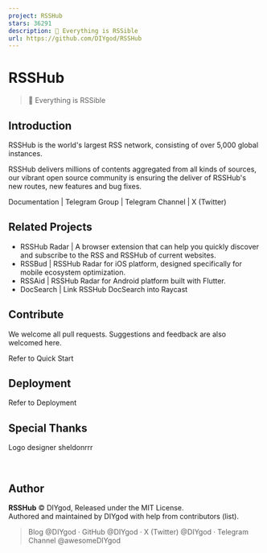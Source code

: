 ```yaml
---
project: RSSHub
stars: 36291
description: 🧡 Everything is RSSible
url: https://github.com/DIYgod/RSSHub
---
```


RSSHub
======

> 🧡 Everything is RSSible

Introduction
------------

RSSHub is the world's largest RSS network, consisting of over 5,000 global instances.

RSSHub delivers millions of contents aggregated from all kinds of sources, our vibrant open source community is ensuring the deliver of RSSHub's new routes, new features and bug fixes.

Documentation | Telegram Group | Telegram Channel | X (Twitter)

Related Projects
----------------

-   RSSHub Radar | A browser extension that can help you quickly discover and subscribe to the RSS and RSSHub of current websites.
-   RSSBud | RSSHub Radar for iOS platform, designed specifically for mobile ecosystem optimization.
-   RSSAid | RSSHub Radar for Android platform built with Flutter.
-   DocSearch | Link RSSHub DocSearch into Raycast

Contribute
----------

We welcome all pull requests. Suggestions and feedback are also welcomed here.

Refer to Quick Start

Deployment
----------

Refer to Deployment

Special Thanks
--------------

Logo designer sheldonrrr

              

Author
------

**RSSHub** © DIYgod, Released under the MIT License.  
Authored and maintained by DIYgod with help from contributors (list).

> Blog @DIYgod · GitHub @DIYgod · X (Twitter) @DIYgod · Telegram Channel @awesomeDIYgod
